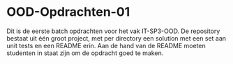 # OOD-Opdrachten-01

Dit is de eerste batch opdrachten voor het vak IT-SP3-OOD. De repository bestaat uit één groot project, met per directory een solution met een set aan unit tests en een README erin. Aan de hand van de README moeten studenten in staat zijn om de opdracht goed te maken.